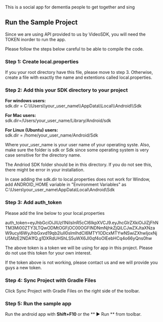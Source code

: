 This is a social app for dementia people to get together and sing
## Run the Sample Project
Since we are using API provided to us by VideoSDK, you will need the TOKEN inorder to run the app.

Please follow the steps below careful to be able to compile the code.

### Step 1: Create local.properties
If you your root directory have this file, please move to step 3. Otherwise, create a file with exactly the name and extentions called local.properties.

### Step 2: Add this your SDK directory to your project

**For windows users:** <br>
sdk.dir = C:\\\Users\\\your_user_name\\\AppData\\\Local\\\Android\\\Sdk

**For Mac users:** <br>
sdk.dir=/Users/your_user_name/Library/Android/sdk

**For Linux (Ubuntu) users:**<br>
sdk.dir = /home/your_user_name/Android/Sdk

Where your_user_name is your user name of your operating syste. Also, make sure the folder is sdk or Sdk since some operating system is very case sensitive for the directory name.

The Andriod SDK folder should be in this directory. If you do not see this, there might be error in your installation.

In case adding the sdk.dir to local.properties does not work for Window, add ANDROID_HOME variable in "Environment Variables" as C:\Users\your_user_name\AppData\Local\Android\Sdk

### Step 3: Add auth_token
Please add the line below to your local.properties

auth_token=eyJhbGciOiJIUzI1NiIsInR5cCI6IkpXVCJ9.eyJhcGlrZXkiOiJiZjFhNTM3Mi00ZTY3LTQwODMtOGFjOC00OGFlNDNmNjhkZjQiLCJwZXJtaXNzaW9ucyI6WyJhbGxvd19qb2luIl0sImlhdCI6MTY1ODcxMTYwNSwiZXhwIjoxNjU5MzE2NDA1fQ.g1DXRdUHShLS5uWX6JI0qf4oOlEebHCq4o66yQns0hw

The above token is a token we will be using for app in this project. Please do not use this token for your own interest.

If the token above is not working, please contact us and we will provide you guys a new token.

### Step 4: Sync Project with Gradle Files
Click Sync Project with Gradle Files on the right side of the toolbar.

### Step 5: Run the sample app
Run the android app with **Shift+F10** or the ** ▶ Run ** from toolbar. 